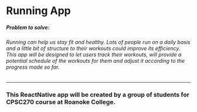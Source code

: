 # Running App
##### Problem to solve:
###### Running can help us stay fit and healthy. Lots of people run on a daily basis and a little bit of structure to their workouts could improve its efficiency. This app will be designed to let users track their workouts, will provide a potential schedule of the workouts for them and adjust it according to the progress made so far. 
---------------------
### This ReactNative app will be created by a group of students for CPSC270 course at Roanoke College.
